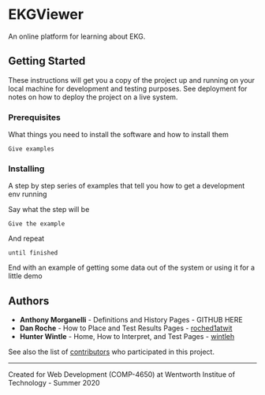 
# EKGViewer

An online platform for learning about EKG.

## Getting Started

These instructions will get you a copy of the project up and running on your local machine for development and testing purposes. See deployment for notes on how to deploy the project on a live system.

### Prerequisites

What things you need to install the software and how to install them

```
Give examples
```

### Installing

A step by step series of examples that tell you how to get a development env running

Say what the step will be

```
Give the example
```

And repeat

```
until finished
```

End with an example of getting some data out of the system or using it for a little demo

## Authors

* **Anthony Morganelli** - Definitions and History Pages - GITHUB HERE
* **Dan Roche** - How to Place and Test Results Pages - [roched1atwit](https://github.com/roched1atwit)
* **Hunter Wintle** - Home, How to Interpret, and Test Pages - [wintleh](https://github.com/wintleh)

See also the list of [contributors](https://github.com/wintleh/EKGViewer/contributors) who participated in this project.

---
Created for Web Development (COMP-4650) at Wentworth Institue of Technology - Summer 2020

